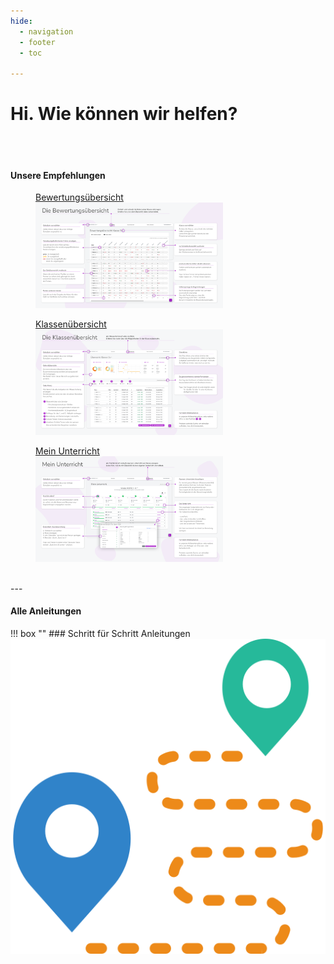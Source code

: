 ```yaml
---
hide:
  - navigation
  - footer
  - toc

---
```


# Hi. Wie können wir helfen?
<br>
<br>
<p style="text-align: center"><h4>Unsere Empfehlungen</h4></p>


<div class="space-around">
  <a href="/img/quick_start/bewertungsuebersicht.png" target="_blank">
      <figure>
          <figcaption class="img-caption">Bewertungsübersicht</figcaption>
          <img class="image scale" src="/img/quick_start/bewertungsuebersicht.png" alt="Mein Unterricht" width="300" height="">
      </figure>
  </a>

  <a href="/img/quick_start/klassenuebersicht.png" target="_blank">
      <figure>
          <figcaption class="img-caption">Klassenübersicht</figcaption>
          <img class="image scale" src="/img/quick_start/klassenuebersicht.png" alt="Mein Unterricht" width="300" height="">
      </figure>
  </a>

  <a href="/img/quick_start/mein_unterricht.png" target="_blank">
      <figure>
          <figcaption class="img-caption">Mein Unterricht</figcaption>
          <img class="image scale" src="/img/quick_start/mein_unterricht.png" alt="Mein Unterricht" width="300" height="">
      </figure>
  </a>
</div>
<br>
---
<br>
<p style="text-align: center"><h4>Alle Anleitungen</h4></p>

!!! box ""
    <img class="img-small-left" src="/img/assets/icons/route.png" align="left">
    ### Schritt für Schritt Anleitungen

    Einfache Erklärungen typischer Aufgaben - Schritt für Schritt.


    [weiterlesen...](Anleitungen/Schritt_für_Schritt/Arbeits-_&_Sozialverhalten.md)

<!-- !!! box ""
    <img class="img-small-left" src="/img/assets/icons/lagen.png" align="left">
    ### Arbeitsbereiche

    Lerne hier die einzelnen Arbeitsbereiche in Diplomify kennen - und was du dort alles machen kannst.


    [weiterlesen...](Anleitungen/Arbeitsbereiche/Bewertungsuebersicht.md) -->


<!-- !!! box ""
    <img class="img-small-left" src="/img/assets/icons/zauberstab.png" align="left">
    ### Komfortfunktionen

    Diplomify unterstützt dich bei der Arbeit. Lerne hier, wie genau.

    [weiterlesen...](quick_start.md)
---
!!! box_alert ""
    <img class="img-small-left" src="/img/assets/icons/schlussel.png" align="left">
    ### Administration

    Diplomify unterstützt dich bei der Arbeit. Lerne hier, wie genau.

    [weiterlesen...](Anleitungen/Administration/Übersicht.md) -->